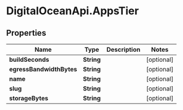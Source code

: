 # DigitalOceanApi.AppsTier

## Properties
Name | Type | Description | Notes
------------ | ------------- | ------------- | -------------
**buildSeconds** | **String** |  | [optional] 
**egressBandwidthBytes** | **String** |  | [optional] 
**name** | **String** |  | [optional] 
**slug** | **String** |  | [optional] 
**storageBytes** | **String** |  | [optional] 
